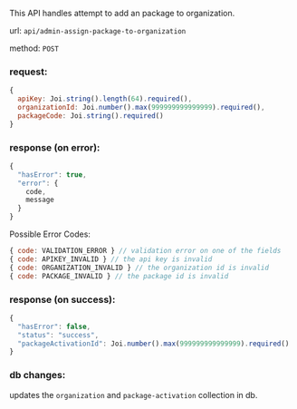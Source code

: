 This API handles attempt to add an package to organization.

url: `api/admin-assign-package-to-organization`

method: `POST`

### request: 
```js
{
  apiKey: Joi.string().length(64).required(),
  organizationId: Joi.number().max(999999999999999).required(),
  packageCode: Joi.string().required()
}
```

### response (on error):
```js
{
  "hasError": true,
  "error": {
    code,
    message
  }
}
```

Possible Error Codes:
```js
{ code: VALIDATION_ERROR } // validation error on one of the fields
{ code: APIKEY_INVALID } // the api key is invalid
{ code: ORGANIZATION_INVALID } // the organization id is invalid
{ code: PACKAGE_INVALID } // the package id is invalid
```

### response (on success):
```js
{
  "hasError": false,
  "status": "success",
  "packageActivationId": Joi.number().max(999999999999999).required()
}
```

### db changes:
updates the `organization` and `package-activation` collection in db.